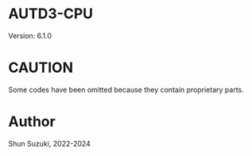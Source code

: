 # AUTD3-CPU

Version: 6.1.0

# CAUTION

Some codes have been omitted because they contain proprietary parts.

# Author

Shun Suzuki, 2022-2024
